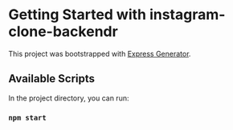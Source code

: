 # Getting Started with instagram-clone-backendr

This project was bootstrapped with [Express Generator](https://expressjs.com/en/starter/generator.html).

## Available Scripts

In the project directory, you can run:

### `npm start`
